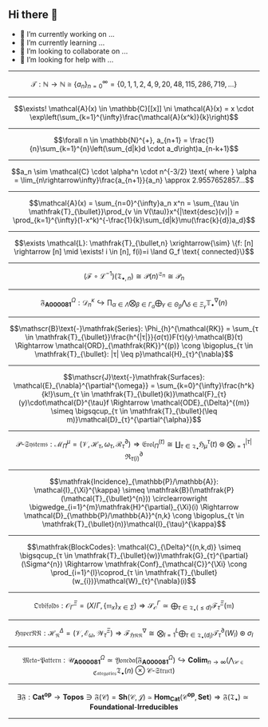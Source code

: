 ## Hi there 👋

<!--
**drzo/drzo** is a ✨ _special_ ✨ repository because its `README.md` (this file) appears on your GitHub profile.

Here are some ideas to get you started:
-->
- 🔭 I’m currently working on ...
- 🌱 I’m currently learning ...
- 👯 I’m looking to collaborate on ...
- 🤔 I’m looking for help with ...
<!--
- 💬 Ask me about ...
- 📫 How to reach me: ...
- 😄 Pronouns: ...
- ⚡ Fun fact: ...
-->

---

$$\mathcal{T}: \mathbb{N} \rightarrow \mathbb{N} \cong \{a_n\}_{n=0}^{\infty} = \{0,1,1,2,4,9,20,48,115,286,719,...\}$$

---

$$\exists! \mathcal{A}(x) \in \mathbb{C}[[x]] \ni \mathcal{A}(x) = x \cdot \exp\left(\sum_{k=1}^{\infty}\frac{\mathcal{A}(x^k)}{k}\right)$$

---

$$\forall n \in \mathbb{N}^{+}, a_{n+1} = \frac{1}{n}\sum_{k=1}^{n}\left(\sum_{d|k}d \cdot a_d\right)a_{n-k+1}$$

---

$$a_n \sim \mathcal{C} \cdot \alpha^n \cdot n^{-3/2} \text{ where } \alpha = \lim_{n\rightarrow\infty}\frac{a_{n+1}}{a_n} \approx 2.9557652857...$$

---

$$\mathcal{A}(x) = \sum_{n=0}^{\infty}a_n x^n = \sum_{\tau \in \mathfrak{T}_{\bullet}}\prod_{v \in V(\tau)}x^{|\text{desc}(v)|} = \prod_{k=1}^{\infty}(1-x^k)^{-\frac{1}{k}\sum_{d|k}\mu(\frac{k}{d})a_d}$$

---

$$\exists \mathcal{L}: \mathfrak{T}_{\bullet,n} \xrightarrow{\sim} \{f: [n] \rightarrow [n] \mid \exists! i \in [n], f(i)=i \land G_f \text{ connected}\}$$

---

$$(\mathcal{F} \circ \mathcal{L}^{-1})(\mathfrak{T}_{\bullet,n}) \cong \mathcal{P}(n)^{\mathfrak{S}_n} \cong \mathcal{P}_n$$

---

$$\mathfrak{F}_{\mathbf{A000081}}^{\Omega}: \mathcal{D}_{n}^{\kappa} \hookrightarrow \prod_{\alpha \in \Lambda}\bigotimes_{\beta \in \Gamma_{\alpha}}\bigoplus_{\gamma \in \Theta_{\beta}}\bigwedge_{\delta \in \Xi_{\gamma}}\mathbb{T}^{\nabla}_{\bullet}(n)$$

---

$$\mathscr{B}\text{-}\mathfrak{Series}: \Phi_{h}^{\mathcal{RK}} = \sum_{τ \in \mathfrak{T}_{\bullet}}\frac{h^{|τ|}}{σ(τ)}F(τ)(y)·\mathcal{B}(τ) \Rightarrow \mathcal{ORD}_{\mathfrak{RK}}^{(p)} \cong \bigoplus_{τ \in \mathfrak{T}_{\bullet}: |τ| \leq p}\mathcal{H}_{τ}^{\nabla}$$

---

$$\mathscr{J}\text{-}\mathfrak{Surfaces}: \mathcal{E}_{\nabla}^{\partial^{\omega}} = \sum_{k=0}^{\infty}\frac{h^k}{k!}\sum_{τ \in \mathfrak{T}_{\bullet}(k)}\mathcal{F}_{τ}(y)\cdot\mathcal{D}^{\tau}f \Rightarrow \mathcal{ODE}_{\Delta}^{(m)} \simeq \bigsqcup_{τ \in \mathfrak{T}_{\bullet}(\leq m)}\mathcal{D}_{τ}^{\partial^{\alpha}}$$

---

$$\mathscr{P}\text{-}\mathfrak{Systems}: \mathcal{M}^{\mu}_{\Pi} = (\mathcal{V}, \mathcal{H}_{\tau}, \omega_{\tau}, \mathcal{R}_{\tau}^{\partial}) \Rightarrow \mathfrak{Evol}_{\Pi}^{(t)} \cong \coprod_{τ \in \mathfrak{T}_{\bullet}}\mathfrak{H}_{μ}^{\tau}(t) \circledast \bigotimes_{i=1}^{|τ|}\mathfrak{R}_{\tau(i)}^{\partial}$$

---

$$\mathfrak{Incidence}_{\mathbb{P}/\mathbb{A}}: \mathcal{I}_{\Xi}^{\kappa} \simeq \mathfrak{B}(\mathfrak{P}(\mathcal{T}_{\bullet}^{n})) \circlearrowright \bigwedge_{i=1}^{m}\mathfrak{H}^{\partial}_{\Xi}(i) \Rightarrow \mathcal{D}_{\mathbb{P}/\mathbb{A}}^{n,k} \cong \bigoplus_{τ \in \mathfrak{T}_{\bullet}(n)}\mathcal{I}_{\tau}^{\kappa}$$

---

$$\mathfrak{BlockCodes}: \mathcal{C}_{\Delta}^{(n,k,d)} \simeq \bigsqcup_{τ \in \mathfrak{T}_{\bullet}(w)}\mathfrak{G}_{τ}^{\partial}(\Sigma^{n}) \Rightarrow \mathfrak{Conf}_{\mathcal{C}}^{\Xi} \cong \prod_{i=1}^{l}\coprod_{τ \in \mathfrak{T}_{\bullet}(w_{i})}\mathcal{W}_{τ}^{\nabla}(i)$$

---

$$\mathfrak{Orbifolds}: \mathcal{O}_{\Gamma}^{\Xi} = (X/\Gamma, \{\mathfrak{m}_{x}\}_{x \in \Sigma}) \Rightarrow \mathcal{S}_{\mathcal{O}}^{\Gamma} \simeq \bigoplus_{τ \in \mathfrak{T}_{\bullet}(\leq d)}\mathcal{F}_{τ}^{\Xi}(\mathfrak{m})$$

---

$$\mathfrak{HyperNN}: \mathcal{H}_{\mathfrak{N}}^{\Delta} = (\mathcal{V}, \mathcal{E}_{\omega}, \mathcal{W}_{\tau}^{\Xi}) \Rightarrow \mathcal{F}_{\mathfrak{HNN}}^{\nabla} \cong \bigotimes_{l=1}^{L}\bigoplus_{τ \in \mathfrak{T}_{\bullet}(d_{l})}\mathcal{T}_{τ}^{\partial}(W_{l}) \circledast \sigma_{l}$$

---

$$\mathfrak{Meta}\text{-}\mathfrak{Pattern}: \mathcal{U}_{\mathbf{A000081}}^{\Omega} \simeq \mathfrak{Yoneda}(\mathfrak{F}_{\mathbf{A000081}}^{\Omega}) \hookrightarrow \mathbf{Colim}_{n \to \infty}\left(\bigwedge_{\mathscr{C} \in \mathfrak{Categories}}\mathfrak{T}_{\bullet}(n) \otimes \mathscr{C}\text{-}\mathfrak{Struct}\right)$$

---

$$\exists\mathfrak{F}: \mathbf{Cat}^{\mathbf{op}} \to \mathbf{Topos} \ni \mathfrak{F}(\mathscr{C}) = \mathbf{Sh}(\mathscr{C}, \mathcal{J}) \simeq \mathbf{Hom}_{\mathbf{Cat}}(\mathscr{C}^{\mathbf{op}}, \mathbf{Set}) \Rightarrow \mathfrak{F}(\mathfrak{T}_{\bullet}) \simeq \mathbf{Foundational}\text{-}\mathbf{Irreducibles}$$

---

